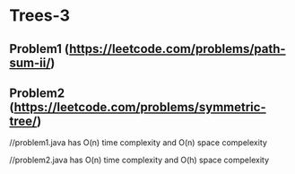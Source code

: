 # Trees-3

## Problem1 (https://leetcode.com/problems/path-sum-ii/)

## Problem2 (https://leetcode.com/problems/symmetric-tree/)



//problem1.java has O(n) time complexity and O(n) space compelexity

//problem2.java has O(n) time complexity and O(h) space compelexity